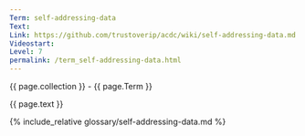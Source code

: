 ```yaml
---
Term: self-addressing-data
Text: 
Link: https://github.com/trustoverip/acdc/wiki/self-addressing-data.md
Videostart: 
Level: 7
permalink: /term_self-addressing-data.html
---
```


{{ page.collection }} - {{ page.Term }}

   {{ page.text }}

{% include_relative glossary/self-addressing-data.md %}
